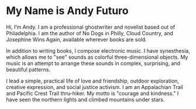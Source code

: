 # My Name is Andy Futuro

Hi, I’m Andy. I am a professional ghostwriter and novelist based out of Philadelphia. I am the author of No Dogs in Philly, Cloud Country, and Josephine Wins Again, available wherever books are sold.

In addition to writing books, I compose electronic music. I have synesthesia, which allows me to "see" sounds as colorful three-dimensional objects. My music is an attempt to arrange these sounds in complex, surprising, and beautiful patterns. 

I lead a simple, practical life of love and friendship, outdoor exploration, creative expression, and social justice activism. I am an Appalachian Trail and Pacific Crest Trail thru-hiker. My motto is "courage and kindness." I have seen the northern lights and climbed mountains under stars.

